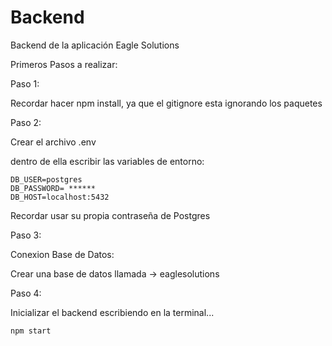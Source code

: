 # Backend
Backend de la aplicación Eagle Solutions

Primeros Pasos a realizar:

Paso 1:

Recordar hacer npm install, ya que el gitignore esta ignorando los paquetes

Paso 2:

Crear el archivo .env

dentro de ella escribir las variables de entorno:
```
DB_USER=postgres
DB_PASSWORD= ****** 
DB_HOST=localhost:5432 
```
Recordar usar su propia contraseña de Postgres

Paso 3:

Conexion Base de Datos: 

Crear una base de datos llamada -> eaglesolutions


Paso 4:

Inicializar el backend escribiendo en la terminal...
```
npm start
```